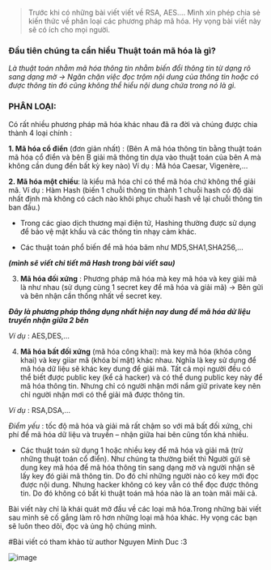 > Trước khi có những bài viết viết về RSA, AES…. Mình xin phép chia sẻ kiến thức về phân loại các phương pháp mã hóa. Hy vọng bài viết này sẽ có ích cho mọi người.

### Đầu tiên chúng ta cần hiểu Thuật toán mã hóa là gì?

*Là thuật toán nhằm mã hóa thông tin nhằm biến đổi thông tin từ dạng rõ sang dạng mờ -> Ngăn chặn việc đọc trộm nội dung của thông tin hoặc có được thông tin đó cũng không thể hiểu nội dung chứa trong nó là gì.*

### PHÂN LOẠI:

Có rất nhiều phương pháp mã hóa khác nhau đã ra đời và chúng được chia thành 4 loại chính :

**1.	Mã hóa cổ điển** (đơn giản nhất) : (Bên A mã hóa thông tin bằng thuật toán mã hóa cổ điển và bên B giải mã thông tin dựa vào thuật toán của bên A mà không cần dung đến bất kỳ key nào)
Ví dụ : Mã hóa Caesar, Vigenère,…

**2.	Mã hóa một chiều**: là kiểu mã hóa chỉ có thể mã hóa chứ không thể giải mã. 
Ví dụ : Hàm Hash (biến 1 chuỗi thông tin thành 1 chuỗi hash có độ dài nhất định mà không có cách nào khôi phục chuỗi hash về lại chuỗi thông tin ban đầu.)

- 	Trong các giao dịch thương mại điện tử, Hashing thường được sử dụng để bảo vệ mật khẩu và các thông tin nhạy cảm khác.

- Các thuật toán phổ biến để mã hóa băm như MD5,SHA1,SHA256,…

***(mình sẽ viết chi tiết mã Hash trong bài viết sau)***

3.	**Mã hóa đối xứng** : Phương pháp mã hóa mà key mã hóa và key giải mã là như nhau (sử dụng cùng 1 secret key để mã hóa và giải mã) -> Bên gửi và bên nhận cần thống nhất về secret key.

***Đây là phương pháp thông dụng nhất hiện nay dung để mã hóa dử liệu truyền nhận giữa 2 bên***

*Ví dụ* : AES,DES,…

4.	**Mã hóa bất đối xứng** (mã hóa công khai): mà key mã hóa (khóa công khai) và key giiar mã (khóa bí mật) khác nhau. Nghĩa là key sử dụng để mã hóa dữ liệu sẽ khác key dung để giải mã. Tất cả mọi người đều có thể biết được public key (kể cả hacker) và có thể dung public key này để mã hóa thông tin. Nhưng chỉ có người nhận mới nắm giữ private key nên chỉ người nhận mơi có thể giải mã được thông tin.

*Ví dụ* : RSA,DSA,…

*Điểm yếu* : tốc độ mã hóa và giải mã rất chậm so với mã bất đối xứng, chi phí để mã hóa dữ liệu và truyền – nhận giữa hai bên cũng tốn khá nhiều.

+ Các thuật toán sử dụng 1 hoặc nhiều key để mã hóa và giải mã (trừ những thuật toán cổ điển). Như chúng ta thường biết thì Người gửi sẽ dung key mã hóa để mã hóa thông tin sang dạng mờ và người nhận sẽ lấy key đó giải mã thông tin. Do đó chỉ những người nào có key mới đọc được nội dung. Nhưng hacker không có key vẫn có thể đọc được thông tin. Do đó không có bất kì thuật toán mã hóa nào là an toàn mãi mãi cả.

Bài viết này chỉ là khái quát mở đầu về các loại mã hóa.Trong những bài viết sau mình sẽ cố gắng làm rõ hơn những loại mã hóa khác. Hy vọng các bạn sẽ luôn theo dõi, đọc và ủng hộ chúng mình.

#Bài viết có tham khảo từ author Nguyen Minh Duc :3

![image](https://github.com/yeuubonn2k4/BASIC_OF_CYBER/assets/161863346/b2603368-b531-4b3e-975b-2559f896b435)

